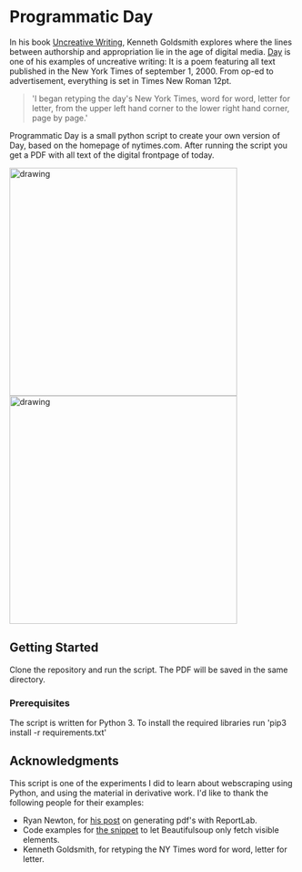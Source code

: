 # Programmatic Day

In his book [Uncreative Writing](http://cup.columbia.edu/book/uncreative-writing/9780231149907), Kenneth Goldsmith explores where the lines between authorship and appropriation lie in the age of digital media. [Day](https://www.goodreads.com/book/show/764260.Day) is one of his examples of uncreative writing: It is a poem featuring all text published in the New York Times of september 1, 2000. From op-ed to advertisement, everything is set in Times New Roman 12pt.

>  'I began retyping the day's New York Times, word for word, letter for letter, from the upper left hand corner to the lower right hand corner, page by page.'

Programmatic Day is a small python script to create your own version of Day, based on the homepage of nytimes.com. After running the script you get a PDF with all text of the digital frontpage of today.

<p float = left>
<img src="https://pzwiki.wdka.nl/mw-mediadesign/images/4/43/Day_01.png" alt="drawing" width="400"/>
<img src="https://pzwiki.wdka.nl/mw-mediadesign/images/9/98/Day_02.png" alt="drawing" width="400"/>
</p>

## Getting Started

Clone the repository and run the script. The PDF will be saved in the same directory.

### Prerequisites

The script is written for Python 3. To install the required libraries run 'pip3 install -r requirements.txt'

## Acknowledgments

This script is one of the experiments I did to learn about webscraping using Python, and using the material in derivative work. I'd like to thank the following people for their examples:

* Ryan Newton, for [his post]([https://medium.com/@vonkunesnewton/generating-pdfs-with-reportlab-ced3b04aedef) on generating pdf's with ReportLab.
* Code examples for [the snippet]([https://code-examples.net/en/q/1d8c52) to let Beautifulsoup only fetch visible elements.
* Kenneth Goldsmith, for retyping the NY Times word for word, letter for letter.
